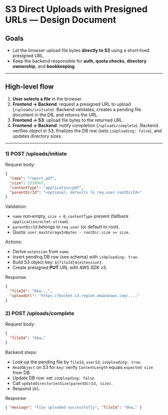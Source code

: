 # S3 Direct Uploads with Presigned URLs — Design Document

## Goals

* Let the browser upload file bytes **directly to S3** using a short‑lived presigned URL.
* Keep the backend responsible for **auth**, **quota checks**, **directory ownership**, and **bookkeeping**.

---

## High‑level flow

1. **User selects a file** in the browser.
2. **Frontend → Backend**: request a presigned URL to upload (`/uploads/initiate`). Backend validates, creates a pending file document in the DB, and returns the URL.
3. **Frontend → S3**: upload file bytes to the returned URL.
4. **Frontend → Backend**: notify completion (`/uploads/complete`). Backend verifies object in S3, finalizes the DB row (sets `isUploading: false`), and updates directory sizes.

---

### 1) POST /uploads/initiate

Request body:

```json
{
  "name": "report.pdf",
  "size": 1234567,
  "contentType": "application/pdf",
  "parentDirId": "<optional; defaults to req.user.rootDirId>"
}
```

Validation:

* `name` non‑empty, `size > 0`, `contentType` present (fallback `application/octet-stream`).
* `parentDirId` belongs to `req.user` (or default to root).
* Quota: `user.maxStorageInBytes - rootDir.size >= size`.

Actions:

* Derive `extension` from `name`.
* Insert pending DB row (see schema) with `isUploading: true`.
* Build S3 object key: `${fileId}${extension}`.
* Create presigned **PUT** URL with AWS SDK v3.

Response:

```json
{
  "fileId": "66a...",
  "uploadUrl": "https://bucket.s3.region.amazonaws.com/...."
}
```

### 2) POST /uploads/complete

Request body:

```json
{
  "fileId": "66a…"
}
```

Backend steps:

* Look up the pending file by `fileId`, `userId`, `isUploading: true`.
* `HeadObject` on S3 for `key`: verify `ContentLength` equals `expected size` from DB.
* Update DB row: set `isUploading: false`.
* Call `updateDirectoriesSize(parentDirId, size)`.
* Respond `201`.

Response:

```json
{ "message": "File uploaded successfully", "fileId": "66a…" }
```